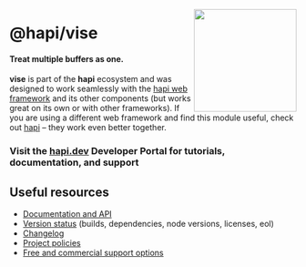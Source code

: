 <a href="https://hapi.dev"><img src="https://raw.githubusercontent.com/hapijs/assets/master/images/family.png" width="180px" align="right" /></a>

# @hapi/vise

#### Treat multiple buffers as one.

**vise** is part of the **hapi** ecosystem and was designed to work seamlessly with the [hapi web framework](https://hapi.dev) and its other components (but works great on its own or with other frameworks). If you are using a different web framework and find this module useful, check out [hapi](https://hapi.dev) – they work even better together.

### Visit the [hapi.dev](https://hapi.dev) Developer Portal for tutorials, documentation, and support

## Useful resources

- [Documentation and API](https://hapi.dev/family/vise/)
- [Version status](https://hapi.dev/resources/status/#vise) (builds, dependencies, node versions, licenses, eol)
- [Changelog](https://hapi.dev/family/vise/changelog/)
- [Project policies](https://hapi.dev/policies/)
- [Free and commercial support options](https://hapi.dev/support/)
